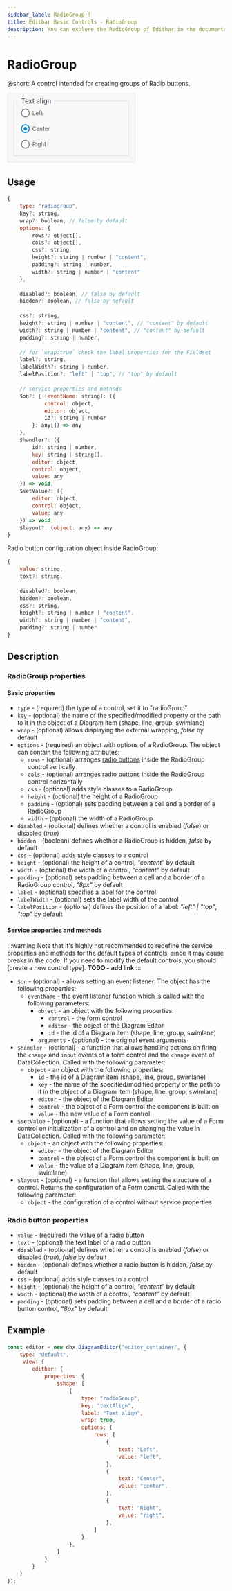 ```yaml
---
sidebar_label: RadioGroup!!
title: Editbar Basic Controls - RadioGroup 
description: You can explore the RadioGroup of Editbar in the documentation of the the DHTMLX JavaScript Diagram library. Browse developer guides and API reference, try out code examples and live demos, and download a free 30-day evaluation version of DHTMLX Suite.
---
```


# RadioGroup

@short: A control intended for creating groups of Radio buttons.

![RadioGroup control](../../../../assets/editbar-basic-controls/radiogroup.png)

## Usage

~~~js
{
    type: "radiogroup",
    key?: string,
    wrap?: boolean, // false by default
    options: {
        rows?: object[],
        cols?: object[],
        css?: string,
        height?: string | number | "content",
        padding?: string | number,
        width?: string | number | "content"
    },

    disabled?: boolean, // false by default
    hidden?: boolean, // false by default

    css?: string,
    height?: string | number | "content", // "content" by default
    width?: string | number | "content", // "content" by default
    padding?: string | number,

   	// for `wrap:true` check the label properties for the Fieldset
    label?: string,
    labelWidth?: string | number,
    labelPosition?: "left" | "top", // "top" by default

    // service properties and methods 
    $on?: { [eventName: string]: ({
            control: object,
            editor: object,
            id?: string | number
        }: any[]) => any
    },
    $handler?: ({
        id?: string | number,
        key: string | string[],
        editor: object,
        control: object,
        value: any
    }) => void,
    $setValue?: ({
        editor: object,
        control: object,
        value: any
    }) => void,
    $layout?: (object: any) => any
}
~~~

Radio button configuration object inside RadioGroup:

~~~js
{
    value: string,
    text?: string,

    disabled?: boolean,
    hidden?: boolean,
    css?: string,
    height?: string | number | "content",
    width?: string | number | "content",
    padding?: string | number
}
~~~

## Description

### RadioGroup properties

#### Basic properties

- `type` - (required) the type of a control, set it to "radioGroup"
- `key` - (optional) the name of the specified/modified property or the path to it in the object of a Diagram item (shape, line, group, swimlane)
- `wrap` - (optional) allows displaying the external wrapping, *false* by default
- `options` - (required) an object with options of a RadioGroup. The object can contain the following attributes:
	- `rows` - (optional) arranges [radio buttons](#radio-button-properties) inside the RadioGroup control vertically
	- `cols` - (optional) arranges [radio buttons](#radio-button-properties) inside the RadioGroup control horizontally
	- `css` - (optional) adds style classes to a RadioGroup
	- `height` - (optional) the height of a RadioGroup
	- `padding` - (optional) sets padding between a cell and a border of a RadioGroup
	- `width` - (optional) the width of a RadioGroup
- `disabled` - (optional) defines whether a control is enabled (*false*) or disabled (*true*)
- `hidden` - (boolean) defines whether a RadioGroup is hidden, *false* by default
- `css` - (optional) adds style classes to a control
- `height` - (optional) the height of a control, *"content"* by default
- `width` - (optional) the width of a control, *"content"* by default
- `padding` - (optional) sets padding between a cell and a border of a RadioGroup control, *"8px"* by default
- `label` - (optional) specifies a label for the control
- `labelWidth` - (optional) sets the label width of the control
- `labelPosition` - (optional) defines the position of a label: *"left" | "top"*, *"top"* by default

#### Service properties and methods

:::warning
Note that it's highly not recommended to redefine the service properties and methods for the default types of controls, since it may cause breaks in the code. If you need to modify the default controls, you should [create a new control type]. **TODO - add link**
:::

- `$on` - (optional) - allows setting an event listener. The object has the following properties:
    - `eventName`  - the event listener function which is called with the following parameters:
        - `object` - an object with the following properties:
            - `control` - the form control
            - `editor` - the object of the Diagram Editor
            - `id` - the id of a Diagram item (shape, line, group, swimlane)
        - `arguments` - (optional) - the original event arguments
- `$handler` - (optional) - a function that allows handling actions on firing the `change` and `input` events of a form control and the `change` event of DataCollection. Called with the following parameter:
    - `object` - an object with the following properties:
        - `id` - the id of a Diagram item (shape, line, group, swimlane)
        - `key` - the name of the specified/modified property or the path to it in the object of a Diagram item (shape, line, group, swimlane)
        - `editor` - the object of the Diagram Editor
        - `control` - the object of a Form control the component is built on
        - `value` - the new value of a Form control
- `$setValue` - (optional) - a function that allows setting the value of a Form control on initialization of a control and on changing the value in DataCollection. Called with the following parameter:
    - `object` - an object with the following properties:
        - `editor` - the object of the Diagram Editor
        - `control` - the object of a Form control the component is built on
        - `value` - the value of a Diagram item (shape, line, group, swimlane)
- `$layout` - (optional) - a function that allows setting the structure of a control. Returns the configuration of a Form control. Called with the following parameter:
    - `object` - the configuration of a control without service properties

### Radio button properties 

- `value` - (required) the value of a radio button
- `text` - (optional) the text label of a radio button
- `disabled` - (optional) defines whether a control is enabled (*false*) or disabled (*true*), *false* by default
- `hidden` - (optional) defines whether a radio button is hidden, *false* by default
- `css` - (optional) adds style classes to a control
- `height` - (optional) the height of a control, *"content"* by default
- `width` - (optional) the width of a control, *"content"* by default
- `padding` - (optional) sets padding between a cell and a border of a radio button control, *"8px"* by default

## Example

~~~js {7-28}
const editor = new dhx.DiagramEditor("editor_container", {
    type: "default",
     view: {
        editbar: {
            properties: {
                $shape: [
                    {
                        type: "radioGroup",
                        key: "textAlign",
                        label: "Text align",
                        wrap: true,
                        options: {
                            rows: [
                                {
                                    text: "Left",
                                    value: "left",
                                },
                                {
                                    text: "Center",
                                    value: "center",
                                },
                                {
                                    text: "Right",
                                    value: "right",
                                },
                            ]
                        },
                    },
                ]
            }
        }
    }
});
~~~